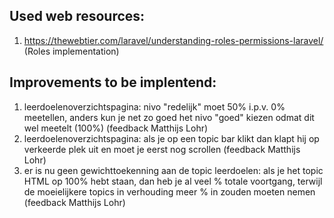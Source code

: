 ## Used web resources:

1. https://thewebtier.com/laravel/understanding-roles-permissions-laravel/ (Roles implementation)

## Improvements to be implentend:

1. leerdoelenoverzichtspagina: nivo "redelijk" moet 50% i.p.v. 0% meetellen, anders kun je net zo goed het nivo "goed" kiezen odmat dit wel meetelt (100%) (feedback Matthijs Lohr)
2. leerdoelenoverzichtspagina: als je op een topic bar klikt dan klapt hij op verkeerde plek uit en moet je eerst nog scrollen (feedback Matthijs Lohr)
3. er is nu geen gewichttoekenning aan de topic leerdoelen: als je het topic HTML op 100% hebt staan, dan heb je al veel % totale voortgang, terwijl de moeielijkere topics in verhouding meer % in zouden moeten nemen (feedback Matthijs Lohr)